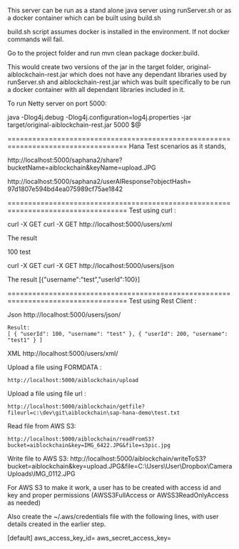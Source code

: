 This server can be run as a stand alone java server using runServer.sh or as a docker container which can be built using build.sh

build.sh script assumes docker is installed in the environment. If not docker commands will fail.

Go to the project folder and run mvn clean package docker:build. 

This would create two versions of the jar in the target folder, 
original-aiblockchain-rest.jar which does not have any dependant libraries used by runServer.sh 
and 
aiblockchain-rest.jar which was built specifically to be run a docker container with all dependant libraries included in it.


To run Netty server on port 5000:

java -Dlog4j.debug -Dlog4j.configuration=log4j.properties -jar target/original-aiblockchain-rest.jar 5000 $@

===================================================================================
Hana Test scenarios as it stands,

http://localhost:5000/saphana2/share?bucketName=aiblockchain&keyName=upload.JPG

http://localhost:5000/saphana2/userAIResponse?objectHash= 97d1807e594bd4ea075989cf75ae1842

===================================================================================
Test using curl :

curl -X GET curl -X GET http://localhost:5000/users/xml

The result

<?xml version="1.0" encoding="UTF-8" standalone="yes"?>
<users>
	<user>
		<userId>100</userId>
		<username>test</username>
	</user>
</users>
						
curl -X GET curl -X GET http://localhost:5000/users/json

The result [{"username":"test","userId":100}]


===================================================================================
Test using Rest Client :

Json
	http://localhost:5000/users/json/

	Result:
	[ { "userId": 100, "username": "test" }, { "userId": 200, "username": "test1" } ]

XML
	http://localhost:5000/users/xml/

Upload a file using FORMDATA : 

	http://localhost:5000/aiblockchain/upload

Upload a file using file url :

	http://localhost:5000/aiblockchain/getfile?fileurl=c:\dev\git\aiblockchain\sap-hana-demo\test.txt

Read file from AWS S3:
	
	http://localhost:5000/aiblockchain/readFromS3?bucket=aiblockchain&key=IMG_6422.JPG&file=s3pic.jpg

Write file to AWS S3:
	http://localhost:5000/aiblockchain/writeToS3?bucket=aiblockchain&key=upload.JPG&file=C:\Users\User\Dropbox\Camera Uploads\IMG_0112.JPG


For AWS S3 to make it work, a user has to be created with access id and key and proper permissions (AWSS3FullAccess or AWSS3ReadOnlyAccess as needed)

Also create the ~/.aws/credentials file with the following lines, with user details created in the earlier step.

[default]
aws_access_key_id=
aws_secret_access_key=

